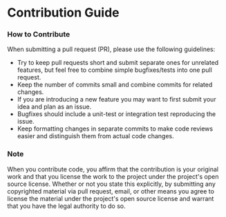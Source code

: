 
# Contribution Guide

### How to Contribute

When submitting a pull request (PR), please use the following guidelines:

- Try to keep pull requests short and submit separate ones for unrelated features, but feel free to combine simple bugfixes/tests into one pull request.
- Keep the number of commits small and combine commits for related changes.
- If you are introducing a new feature you may want to first submit your idea and plan as an issue.
- Bugfixes should include a unit-test or integration test reproducing the issue.
- Keep formatting changes in separate commits to make code reviews easier and
  distinguish them from actual code changes.


### Note

When you contribute code, you affirm that the contribution is your original work and that you license the work to the project under the project's open source license. Whether or not you state this explicitly, by submitting any copyrighted material via pull request, email, or other means you agree to license the material under the project's open source license and warrant that you have the legal authority to do so.
